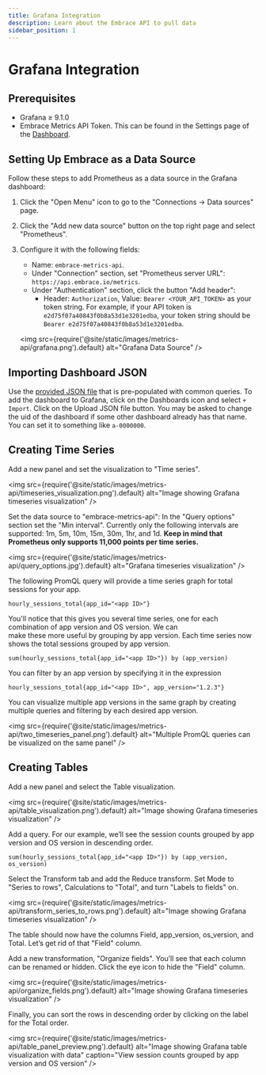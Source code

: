 ```yaml
---
title: Grafana Integration
description: Learn about the Embrace API to pull data  
sidebar_position: 1
---
```


# Grafana Integration

## Prerequisites

- Grafana ≥ 9.1.0
- Embrace Metrics API Token. This can be found in the Settings page of the [Dashboard](https://dash.embrace.io/).

## Setting Up Embrace as a Data Source

Follow these steps to add Prometheus as a data source in the Grafana dashboard:

1. Click the "Open Menu" icon to go to the "Connections -> Data sources" page.  
2. Click the "Add new data source" button on the top right page and select "Prometheus".
3. Configure it with the following fields:
   - Name: `embrace-metrics-api`.
   - Under "Connection" section, set "Prometheus server URL": `https://api.embrace.io/metrics`.
   - Under "Authentication" section, click the button "Add header":
     - Header: `Authorization`, Value: `Bearer <YOUR_API_TOKEN>` as your token string. For example, if your API token is `e2d75f07a40843f0b8a53d1e3201edba`, your token string should be `Bearer e2d75f07a40843f0b8a53d1e3201edba`.

   <img src={require('@site/static/images/metrics-api/grafana.png').default} alt="Grafana Data Source" />

## Importing Dashboard JSON

Use the [provided JSON file](https://github.com/embrace-io/grafana-metric-plugin/blob/main/src/dashboards/overview.json) that is pre-populated with common queries. To add the dashboard to Grafana, click on the Dashboards icon and select `+ Import`. Click on the Upload JSON file button. You may be asked to change the uid of the dashboard if some other dashboard already has that name. You can set it to something like `a-0000000`.

## Creating Time Series

Add a new panel and set the visualization to "Time series".

<img src={require('@site/static/images/metrics-api/timeseries_visualization.png').default} alt="Image showing Grafana timeseries visualization" />

Set the data source to "embrace-metrics-api": In the "Query options" section set the "Min interval". Currently only the following intervals are supported: 1m, 5m, 10m, 15m, 30m, 1hr, and 1d. **Keep in mind that Prometheus only supports 11,000 points per time series.**

<img src={require('@site/static/images/metrics-api/query_options.jpg').default} alt="Grafana timeseries visualization" />

The following PromQL query will provide a time series graph for total sessions for your app.

```promql
hourly_sessions_total{app_id="<app ID>"}
```

You'll notice that this gives you several time series, one for each combination of app version and OS version. We can  
make these more useful by grouping by app version. Each time series now shows the total sessions grouped by app version.

```promql
sum(hourly_sessions_total{app_id="<app ID>"}) by (app_version)
```

You can filter by an app version by specifying it in the expression

```promql
hourly_sessions_total{app_id="<app ID>", app_version="1.2.3"}
```

You can visualize multiple app versions in the same graph by creating multiple queries and filtering by each desired app version.

<img src={require('@site/static/images/metrics-api/two_timeseries_panel.png').default} alt="Multiple PromQL queries can be visualized on the same panel" />

## Creating Tables

Add a new panel and select the Table visualization.  

<img src={require('@site/static/images/metrics-api/table_visualization.png').default} alt="Image showing Grafana timeseries visualization" />

Add a query. For our example, we’ll see the session counts grouped by app version and OS version in descending order.

```promql
sum(hourly_sessions_total{app_id="<app ID>"}) by (app_version, os_version)
```

Select the Transform tab and add the Reduce transform. Set Mode to "Series to rows", Calculations to "Total", and turn "Labels to fields" on.

<img src={require('@site/static/images/metrics-api/transform_series_to_rows.png').default} alt="Image showing Grafana timeseries visualization" />

The table should now have the columns Field, app_version, os_version, and Total. Let’s get rid of that "Field" column.  

Add a new transformation, "Organize fields". You’ll see that each column can be renamed or hidden. Click the eye icon to hide the "Field" column.

<img src={require('@site/static/images/metrics-api/organize_fields.png').default} alt="Image showing Grafana timeseries visualization" />

Finally, you can sort the rows in descending order by clicking on the label for the Total order.

<img src={require('@site/static/images/metrics-api/table_panel_preview.png').default} alt="Image showing Grafana table visualization with data" caption="View session counts grouped by app version and OS version" />

